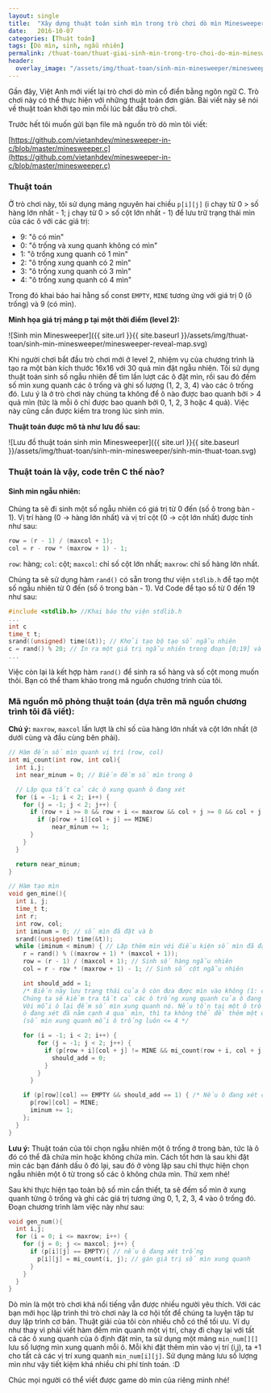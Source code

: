 ```yaml
---
layout: single
title:  "Xây dựng thuật toán sinh mìn trong trò chơi dò mìn Minesweeper viết bằng C"
date:   2016-10-07
categories: [Thuật toán]
tags: [Dò mìn, sinh, ngẫu nhiên]
permalink: /thuat-toan/thuat-giai-sinh-min-trong-tro-choi-do-min-minesweeper/
header:
  overlay_image: "/assets/img/thuat-toan/sinh-min-minesweeper/minesweeper-terminal.png"
---
```


Gần đây, Việt Anh mới viết lại trò chơi dò mìn cổ điển bằng ngôn ngữ C. Trò chơi này có thể thực hiện với những thuật toán đơn giản. Bài viết này sẽ nói về thuật toán khởi tạo mìn mỗi lúc bắt đầu trò chơi.

Trước hết tôi muốn gửi bạn file mã nguồn trò dò mìn tôi viết:

[https://github.com/vietanhdev/minesweeper-in-c/blob/master/minesweeper.c](https://github.com/vietanhdev/minesweeper-in-c/blob/master/minesweeper.c)

### Thuật toán

Ở trò chơi này, tôi sử dụng mảng nguyên hai chiều `p[i][j]` (i chạy từ 0 > số hàng lớn nhất - 1; j chạy từ 0 > số cột lớn nhất - 1) để lưu trữ trạng thái mìn của các ô với các giá trị:

- 9: "ô có mìn"
- 0: "ô trống và xung quanh không có mìn"
- 1: "ô trống xung quanh có 1 mìn"
- 2: "ô trống xung quanh có 2 mìn"
- 3: "ô trống xung quanh có 3 mìn"
- 4: "ô trống xung quanh có 4 mìn"

Trong đó khai báo hai hằng số const `EMPTY`, `MINE` tương ứng với giá trị 0 (ô trống) và 9 (có mìn).

**Minh họa giá trị mảng p tại một thời điểm (level 2):**

![Sinh mìn Minesweeper]({{ site.url }}{{ site.baseurl }}/assets/img/thuat-toan/sinh-min-minesweeper/minesweeper-reveal-map.svg)

Khi người chơi bắt đầu trò chơi mới ở level 2, nhiệm vụ của chương trình là tạo ra một bàn kích thước 16x16 với 30 quả mìn đặt ngẫu nhiên. Tôi sử dụng thuật toán sinh số ngẫu nhiên để tìm lần lượt các ô đặt mìn, rồi sau đó đếm số mìn xung quanh các ô trống và ghi số lượng (1, 2, 3, 4) vào các ô trống đó. Lưu ý là ở trò chơi này chúng ta không để ô nào được bao quanh bởi > 4 quả mìn (tức là mỗi ô chỉ được bao quanh bởi 0, 1, 2, 3 hoặc 4 quả). Việc này cũng cần được kiểm tra trong lúc sinh mìn.

**Thuật toán được mô tả như lưu đồ sau:**

![Lưu đồ thuật toán sinh mìn Minesweeper]({{ site.url }}{{ site.baseurl }}/assets/img/thuat-toan/sinh-min-minesweeper/sinh-min-thuat-toan.svg)

### Thuật toán là vậy, code trên C thế nào?

#### Sinh mìn ngẫu nhiên:

Chúng ta sẽ đi sinh một số ngẫu nhiên có giá trị từ 0 đến (số ô trong bàn - 1). Vị trí hàng (0 -> hàng lớn nhất) và vị trí cột (0 -> cột lớn nhất) được tính như sau:

~~~c
row = (r - 1) / (maxcol + 1);
col = r - row * (maxrow + 1) - 1;
~~~

`row`: hàng; `col`: cột; `maxcol`: chỉ số cột lớn nhất; `maxrow`: chỉ số hàng lớn nhất.


Chúng ta sẽ sử dụng hàm `rand()` có sẵn trong thư viện `stdlib.h` để tạo một số ngẫu nhiên từ 0 đến (số ô trong bàn - 1). Vd Code để tạo số từ 0 đến 19 như sau:

~~~c
#include <stdlib.h> //Khai báo thư viện stdlib.h
...
int c
time_t t;
srand((unsigned) time(&t)); // Khởi tạo bộ tạo số ngẫu nhiên
c = rand() % 20; // In ra một giá trị ngẫu nhiên trong đoạn [0;19] và gán vào biến c
...
~~~

Việc còn lại là kết hợp hàm `rand()` để sinh ra số hàng và số cột mong muốn thôi. Bạn có thể tham khảo trong mã nguồn chương trình của tôi.

### Mã nguồn mô phỏng thuật toán (dựa trên mã nguồn chương trình tôi đã viết):

**Chú ý:** `maxrow`, `maxcol` lần lượt là chỉ số của hàng lớn nhất và cột lớn nhất (ở dưới cùng và đầu cùng bên phải).

~~~c
// Hàm đến số mìn quanh vị trí (row, col)
int mi_count(int row, int col){
  int i,j;
  int near_minum = 0; // Biến đếm số mìn trong ô

  // Lặp qua tất cả các ô xung quanh ô đang xét
  for (i = -1; i < 2; i++) {
    for (j = -1; j < 2; j++) {
      if (row + i >= 0 && row + i <= maxrow && col + j >= 0 && col + j <= maxcol){
        if (p[row + i][col + j] == MINE)
        	near_minum += 1;
      }
    }
  }

  return near_minum;
}

// Hàm tạo mìn
void gen_mine(){
  int i, j;
  time_t t;
  int r;
  int row, col;
  int iminum = 0; // số mìn đã đặt và b
  srand((unsigned) time(&t));
  while (iminum < minum) { // Lặp thêm mìn với điều kiện số mìn đã đặt < số mìn cần thiết
    r = rand() % ((maxrow + 1) * (maxcol + 1));
    row = (r - 1) / (maxcol + 1); // Sinh số hàng ngẫu nhiên
    col = r - row * (maxrow + 1) - 1; // Sinh số cột ngẫu nhiên

    int should_add = 1;
    /* Biến này lưu trạng thái của ô còn đưa được mìn vào không (1: có; 0: không).
    Chúng ta sẽ kiểm tra tất cả các ô trống xung quanh của ô đang xét.
    Với mỗi ô lại đếm số mìn xung quanh nó. Nếu tồn tại một ô trống ở xung quanh
    ô đang xét đã nằm cạnh 4 quả mìn, thì ta không thể để thêm một quả nữa cạnh nó.
    (số mìn xung quanh mỗi ô trống luôn <= 4 */

    for (i = -1; i < 2; i++) {
	    for (j = -1; j < 2; j++) {
	      if (p[row + i][col + j] != MINE && mi_count(row + i, col + j) > 3) {
	      	should_add = 0;
	      }
	    }
	  }

    if (p[row][col] == EMPTY && should_add == 1) { /* Nếu ô đang xét còn trống, và thỏa các điều kiện ở trên thì thực hiện đặt mìn */
      p[row][col] = MINE;
      iminum += 1;
    };
  }
}
~~~


**Lưu ý:** Thuật toán của tôi chọn ngẫu nhiên một ô trống ở trong bàn, tức là ô đó có thể đã chứa mìn hoặc không chứa mìn. Cách tốt hơn là sau khi đặt mìn các bạn đánh dấu ô đó lại, sau đó ở vòng lặp sau chỉ thực hiện chọn ngẫu nhiên một ô từ trong số các ô không chứa mìn. Thử xem nhé!

Sau khi thực hiện tạo toàn bộ số mìn cần thiết, ta sẽ đếm số mìn ở xung quanh từng ô trống và ghi các giá trị tương ứng 0, 1, 2, 3, 4 vào ô trống đó. Đoạn chương trình làm việc này như sau:

~~~c
void gen_num(){
  int i,j;
  for (i = 0; i <= maxrow; i++) {
    for (j = 0; j <= maxcol; j++) {
      if (p[i][j] == EMPTY){ // nếu ô đang xét trống
        p[i][j] = mi_count(i, j); // gán giá trị số mìn xung quanh
      }
    }
  }
}
~~~

Dò mìn là một trò chơi khá nổi tiếng vẫn được nhiều người yêu thích. Với các bạn mới học lập trình thì trò chơi này là cơ hội tốt để chúng ta luyện tập tư duy lập trình cơ bản. Thuật giải của tôi còn nhiều chỗ có thể tối ưu. Ví dụ như thay vì phải viết hàm đếm mìn quanh một vị trí, chạy đi chạy lại với tất cả các ô xung quanh của ô định đặt mìn, ta sử dụng một mảng `min_num[][]` lưu số lượng mìn xung quanh mỗi ô. Mỗi khi đặt thêm mìn vào vị trí (i,j), ta +1 cho tất cả các vị trí xung quanh `min_num[i][j]`. Sử dụng mảng lưu số lượng mìn như vậy tiết kiệm khá nhiều chi phí tính toán. :D

Chúc mọi người có thể viết được game dò mìn của riêng mình nhé!
